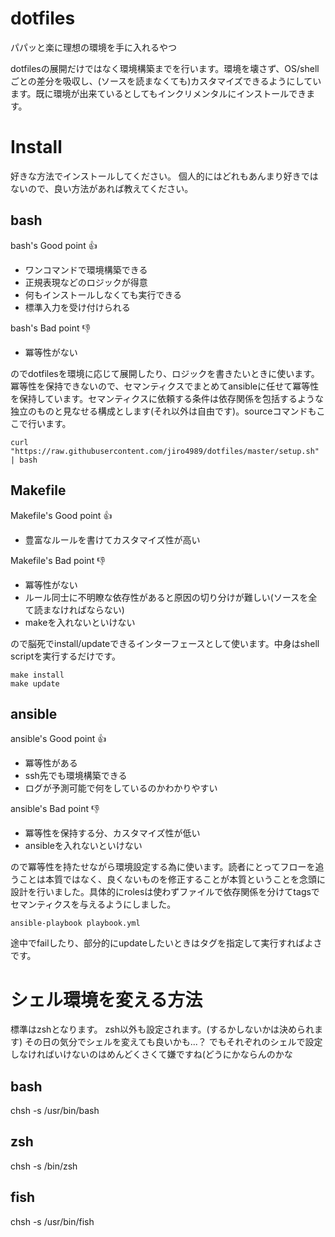 # dotfiles

パパッと楽に理想の環境を手に入れるやつ

dotfilesの展開だけではなく環境構築までを行います。環境を壊さず、OS/shellごとの差分を吸収し、(ソースを読まなくても)カスタマイズできるようにしています。既に環境が出来ているとしてもインクリメンタルにインストールできます。

# Install
好きな方法でインストールしてください。
個人的にはどれもあんまり好きではないので、良い方法があれば教えてください。

## bash

bash's Good point :thumbsup:
- ワンコマンドで環境構築できる
- 正規表現などのロジックが得意
- 何もインストールしなくても実行できる
- 標準入力を受け付けられる

bash's Bad point :thumbsdown:
- 冪等性がない

のでdotfilesを環境に応じて展開したり、ロジックを書きたいときに使います。冪等性を保持できないので、セマンティクスでまとめてansibleに任せて冪等性を保持しています。セマンティクスに依頼する条件は依存関係を包括するような独立のものと見なせる構成とします(それ以外は自由です)。sourceコマンドもここで行います。

```
curl "https://raw.githubusercontent.com/jiro4989/dotfiles/master/setup.sh" | bash
```

## Makefile

Makefile's Good point :thumbsup:
- 豊富なルールを書けてカスタマイズ性が高い

Makefile's Bad point :thumbsdown:
- 冪等性がない
- ルール同士に不明瞭な依存性があると原因の切り分けが難しい(ソースを全て読まなければならない)
- makeを入れないといけない

ので脳死でinstall/updateできるインターフェースとして使います。中身はshell scriptを実行するだけです。

```
make install
make update
```

## ansible

ansible's Good point :thumbsup:
- 冪等性がある
- ssh先でも環境構築できる
- ログが予測可能で何をしているのかわかりやすい

ansible's Bad point :thumbsdown:
- 冪等性を保持する分、カスタマイズ性が低い
- ansibleを入れないといけない

ので冪等性を持たせながら環境設定する為に使います。読者にとってフローを追うことは本質ではなく、良くないものを修正することが本質ということを念頭に設計を行いました。具体的にrolesは使わずファイルで依存関係を分けてtagsでセマンティクスを与えるようにしました。

```
ansible-playbook playbook.yml
```

途中でfailしたり、部分的にupdateしたいときはタグを指定して実行すればよさです。

# シェル環境を変える方法

標準はzshとなります。
zsh以外も設定されます。(するかしないかは決められます)
その日の気分でシェルを変えても良いかも...？
でもそれぞれのシェルで設定しなければいけないのはめんどくさくて嫌ですね(どうにかならんのかな

## bash
chsh -s /usr/bin/bash

## zsh
chsh -s /bin/zsh

## fish
chsh -s /usr/bin/fish

